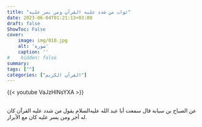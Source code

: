 ```yaml
---
title: "ثواب من شدد عليه القرآن ومن يسر عليه"
date: 2023-06-04T01:21:13+03:00
draft: false
ShowToc: False
cover:
    image: img/010.jpg
    alt: 'صورة'
    caption: ''
#    hidden: false
summary: 
tags: [""]
categories: ["القرآن الكريم"]
---
```

{{< youtube VaJzHlNsYXA >}}  
 <br>

عن الصباح بن سيابة قال سمعت أبا عبد الله عليه‌السلام يقول من شدد عليه
القرآن كان له أجر ومن يسر عليه كان مع الأبرار.

